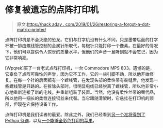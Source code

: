 # 修复被遗忘的点阵打印机

> 原文:[https://hack aday . com/2019/01/26/restoring-a-forgot-a-dot-matrix-printer/](https://hackaday.com/2019/01/26/restoring-a-forgotten-dot-matrix-printer/)

点阵打印机是不会灭绝的恐龙。它们与打字机没有什么不同，只是墨带后面的打字杆被一排由螺线管控制的金属针所取代，每根针只能打印一个像素。在最好的情况下，他们可以提供令人惊讶的质量水平，但他们的声音一旦听到就不会忘记，因为它非常响亮。

[Wpqrek]买了一台老式点阵打印机，一台 Commodore MPS 803。遗憾的是，它辜负了点阵可靠性的声誉，因为它不工作，它的一些引脚不动，所以他开始修复。在每一个针的后面都有一个螺线管，在发现头部的柔性带有裂缝后，他发现一些螺线管是开路的。在拆除头部时，很明显电线已经脱离了螺线管，所以他非常小心地重新连接了新的电线，并重新组装了装置。当然，他没有柔性丝带的替代品，所以他用一捆长的柔性连接钢丝来代替。当它跟随滑架时，它悬挂在打印机的顶部，但现在它保持设备工作。

点阵打印机是我们读者的最爱。除此之外，我们已经看到[另一个准将得到了 Python 待遇](https://hackaday.com/2018/08/09/python-resurrects-dot-matrix-printing/)，以及[一个能够全彩色打印的苹果](https://hackaday.com/2019/01/19/full-color-dot-matrix-is-the-art-we-need/)。